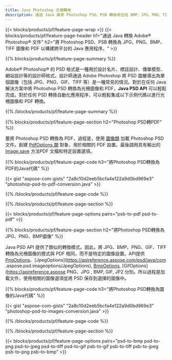 ```yaml
---
title: Java Photoshop 文檔轉換
description: 通過 Java 庫將 Photoshop PSD、PSB 轉換為包括 BMP、JPG、PNG、TIFF 和 PDF 在內的圖像。
---
```


{{< blocks/products/pf/feature-page-wrap >}}
{{< blocks/products/pf/feature-page-header h1="通過 Java 轉換 Adob​​e® Photoshop® 文件" h2="將 Photoshop PSD、PSB 轉換為 JPG、PNG、BMP、TIFF 圖像和 PDF 以構建跨平台的 Java 應用程序。" >}}

{{% blocks/products/pf/feature-page-summary %}}

Adobe® Photoshop® 的 PSD 格式是一種用於設計名片、標誌設計、傳單模型、網站設計等的設計師格式。設計師通過 Adob​​e Photoshop 將 PSD 圖層導出為單個圖像（包括 JPG、PNG、GIF、TIFF 等）是一種常見的情況。對於在任何 Java 解決方案中將 Photoshop PSD 轉換為光柵圖像和 PDF，**Java PSD API** 可以輕鬆完成。對於任何 PSD 轉換自動化應用程序，可以輕鬆集成以下示例代碼以進行光柵圖像和 PDF 轉換。

{{% /blocks/products/pf/feature-page-summary  %}}

{{% blocks/products/pf/feature-page-section  h2="Photoshop PSD轉PDF" %}}

要將 Photoshop PSD 轉換為 PDF，過程是，使用 [圖像類](https://apireference.aspose.com/psd/java/com.aspose.psd/Image) 加載 Photoshop PSD 文件。創建 [PdfOptions 類](https://apireference.aspose.com/psd/java/com.aspose.psd.imageoptions/PdfOptions) 對象，用於相關的 PDF 設置。最後調用具有輸出的 [Image.save](https://apireference.aspose.com/psd/java/com.aspose.psd/Image#save-java.lang.String-com.aspose.psd.ImageOptionsBase-) 方法PDF 文檔和特定設置選項。

{{% blocks/products/pf/feature-page-code h3="將Photoshop PSD轉換為PDF的Java代碼" %}}

{{< gist "aspose-com-gists" "2a8c10d2eeb5bcfa4e122a9d0bd969e3" "photoshop-psd-to-pdf-conversion.java" >}}

{{% /blocks/products/pf/feature-page-code  %}}

{{% /blocks/products/pf/feature-page-section %}}

{{< blocks/products/pf/feature-page-options pairs="psb-to-pdf psd-to-pdf" >}}

{{% blocks/products/pf/feature-page-section  h2="將Photoshop PSD轉換為JPG、PNG、BMP圖像" %}}

Java PSD API 提供了類似的轉換模式。因此，將 JPG、BMP、PNG、GIF、TIFF 轉換為光柵圖像的模式與 PDF 相同，而不是特定的圖像設置。API提供[PngOptions](https://apireference.aspose.com/psd/java/com.aspose.psd.imageoptions/PngOptions)、[JpegOptions](https://apireference.aspose.com/psd/java/com .aspose.psd.imageoptions/JpegOptions), [BmpOptions](https://apireference.aspose.com/psd/java/com.aspose.psd.imageoptions/BmpOptions), [GifOptions](https://apireference.aspose PNG、JPG , BMP, GIF, JP2 分別。所以過程是加載文件，使用相關的圖像選項並將 PSD 保存到選擇的圖像中。

{{% blocks/products/pf/feature-page-code h3="將Photoshop PSD轉換為圖像的Java代碼" %}}

{{< gist "aspose-com-gists" "2a8c10d2eeb5bcfa4e122a9d0bd969e3" "photoshop-psd-to-images-conversion.java" >}}

{{% /blocks/products/pf/feature-page-code  %}}

{{% /blocks/products/pf/feature-page-section %}}

{{< blocks/products/pf/feature-page-options pairs="psd-to-bmp psd-to-png psd-to-jpeg psd-to-tiff psd-to-gif psb-to-gif psb-to-tiff psb-to-jpeg psb-to-png psb-to-bmp" >}}
